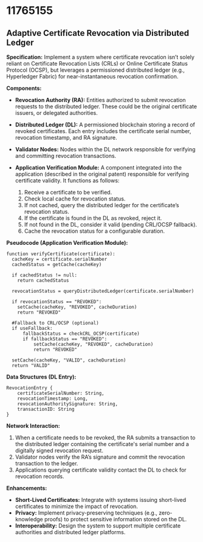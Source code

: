 # 11765155

## Adaptive Certificate Revocation via Distributed Ledger

**Specification:** Implement a system where certificate revocation isn’t solely reliant on Certificate Revocation Lists (CRLs) or Online Certificate Status Protocol (OCSP), but leverages a permissioned distributed ledger (e.g., Hyperledger Fabric) for near-instantaneous revocation confirmation.

**Components:**

*   **Revocation Authority (RA):**  Entities authorized to submit revocation requests to the distributed ledger. These could be the original certificate issuers, or delegated authorities.
*   **Distributed Ledger (DL):** A permissioned blockchain storing a record of revoked certificates. Each entry includes the certificate serial number, revocation timestamp, and RA signature.
*   **Validator Nodes:**  Nodes within the DL network responsible for verifying and committing revocation transactions.
*   **Application Verification Module:** A component integrated into the application (described in the original patent) responsible for verifying certificate validity. It functions as follows:

    1.  Receive a certificate to be verified.
    2.  Check local cache for revocation status.
    3.  If not cached, query the distributed ledger for the certificate’s revocation status.
    4.  If the certificate is found in the DL as revoked, reject it.
    5.  If not found in the DL, consider it valid (pending CRL/OCSP fallback).
    6.  Cache the revocation status for a configurable duration.

**Pseudocode (Application Verification Module):**

```
function verifyCertificate(certificate):
  cacheKey = certificate.serialNumber
  cachedStatus = getCache(cacheKey)

  if cachedStatus != null:
    return cachedStatus

  revocationStatus = queryDistributedLedger(certificate.serialNumber)

  if revocationStatus == "REVOKED":
    setCache(cacheKey, "REVOKED", cacheDuration)
    return "REVOKED"

  #Fallback to CRL/OCSP (optional)
  if useFallback:
      fallbackStatus = checkCRL_OCSP(certificate)
      if fallbackStatus == "REVOKED":
          setCache(cacheKey, "REVOKED", cacheDuration)
          return "REVOKED"

  setCache(cacheKey, "VALID", cacheDuration)
  return "VALID"
```

**Data Structures (DL Entry):**

```
RevocationEntry {
    certificateSerialNumber: String,
    revocationTimestamp: Long,
    revocationAuthoritySignature: String,
    transactionID: String
}
```

**Network Interaction:**

1.  When a certificate needs to be revoked, the RA submits a transaction to the distributed ledger containing the certificate's serial number and a digitally signed revocation request.
2.  Validator nodes verify the RA’s signature and commit the revocation transaction to the ledger.
3.  Applications querying certificate validity contact the DL to check for revocation records.

**Enhancements:**

*   **Short-Lived Certificates:** Integrate with systems issuing short-lived certificates to minimize the impact of revocation.
*   **Privacy:** Implement privacy-preserving techniques (e.g., zero-knowledge proofs) to protect sensitive information stored on the DL.
*   **Interoperability:** Design the system to support multiple certificate authorities and distributed ledger platforms.